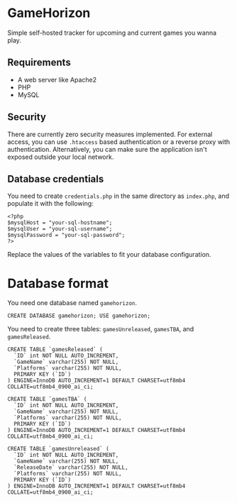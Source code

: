 # GameHorizon

Simple self-hosted tracker for upcoming and current games you wanna play.

## Requirements

* A web server like Apache2
* PHP
* MySQL

## Security

There are currently zero security measures implemented. For external access, you can use `.htaccess` based authentication or a reverse proxy with authentication. Alternatively, you can make sure the application isn't exposed outside your local network.

## Database credentials

You need to create `credentials.php` in the same directory as `index.php`, and populate it with the following:

```
<?php
$mysqlHost = "your-sql-hostname";
$mysqlUser = "your-sql-username";
$mysqlPassword = "your-sql-password";
?>
```

Replace the values of the variables to fit your database configuration.

# Database format

You need one database named `gamehorizon`.

```
CREATE DATABASE gamehorizon; USE gamehorizon;
```

You need to create three tables: `gamesUnreleased`, `gamesTBA`, and `gamesReleased`.

```
CREATE TABLE `gamesReleased` (
  `ID` int NOT NULL AUTO_INCREMENT,
  `GameName` varchar(255) NOT NULL,
  `Platforms` varchar(255) NOT NULL,
  PRIMARY KEY (`ID`)
) ENGINE=InnoDB AUTO_INCREMENT=1 DEFAULT CHARSET=utf8mb4 COLLATE=utf8mb4_0900_ai_ci;

CREATE TABLE `gamesTBA` (
  `ID` int NOT NULL AUTO_INCREMENT,
  `GameName` varchar(255) NOT NULL,
  `Platforms` varchar(255) NOT NULL,
  PRIMARY KEY (`ID`)
) ENGINE=InnoDB AUTO_INCREMENT=1 DEFAULT CHARSET=utf8mb4 COLLATE=utf8mb4_0900_ai_ci;

CREATE TABLE `gamesUnreleased` (
  `ID` int NOT NULL AUTO_INCREMENT,
  `GameName` varchar(255) NOT NULL,
  `ReleaseDate` varchar(255) NOT NULL,
  `Platforms` varchar(255) NOT NULL,
  PRIMARY KEY (`ID`)
) ENGINE=InnoDB AUTO_INCREMENT=1 DEFAULT CHARSET=utf8mb4 COLLATE=utf8mb4_0900_ai_ci;
```